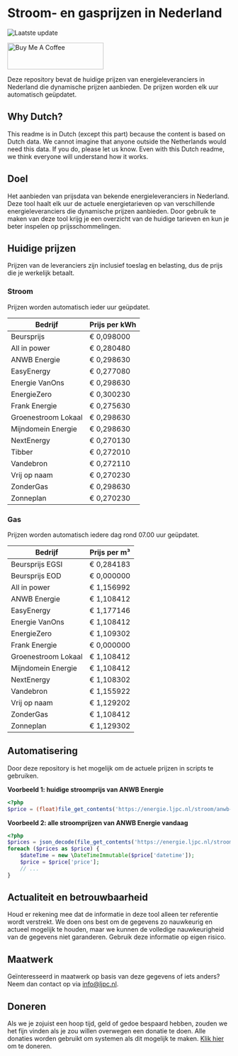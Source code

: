 # Stroom- en gasprijzen in Nederland

![Laatste update](https://img.shields.io/badge/laatste%20update-2024--05--16%2000%3A00%20CET-brightgreen)

<a href="https://www.buymeacoffee.com/Lars-" target="_blank"><img src="https://cdn.buymeacoffee.com/buttons/v2/default-orange.png" alt="Buy Me A Coffee" height="60" style="height: 60px !important;width: 217px !important;" ></a>

Deze repository bevat de huidige prijzen van energieleveranciers in Nederland die dynamische prijzen aanbieden. De prijzen worden elk uur automatisch geüpdatet.

## Why Dutch?

This readme is in Dutch (except this part) because the content is based on Dutch data. We cannot imagine that anyone outside the Netherlands would need this data. If you do, please let us know. Even with this Dutch readme, we think
everyone will understand how it works.

## Doel

Het aanbieden van prijsdata van bekende energieleveranciers in Nederland. Deze tool haalt elk uur de actuele energietarieven op van verschillende energieleveranciers die dynamische prijzen aanbieden. Door gebruik te maken van deze tool
krijg je een overzicht van de huidige tarieven en kun je beter inspelen op prijsschommelingen.

## Huidige prijzen

Prijzen van de leveranciers zijn inclusief toeslag en belasting, dus de prijs die je werkelijk betaalt.

### Stroom

Prijzen worden automatisch ieder uur geüpdatet.

 Bedrijf | Prijs per kWh 
---------|---------------
Beursprijs | € 0,098000
All in power | € 0,280480
ANWB Energie | € 0,298630
EasyEnergy | € 0,277080
Energie VanOns | € 0,298630
EnergieZero | € 0,300230
Frank Energie | € 0,275630
Groenestroom Lokaal | € 0,298630
Mijndomein Energie | € 0,298630
NextEnergy | € 0,270130
Tibber | € 0,272010
Vandebron | € 0,272110
Vrij op naam | € 0,270230
ZonderGas | € 0,298630
Zonneplan | € 0,270230


### Gas

Prijzen worden automatisch iedere dag rond 07.00 uur geüpdatet.

 Bedrijf | Prijs per m³ 
---------|--------------
Beursprijs EGSI | € 0,284183
Beursprijs EOD | € 0,000000
All in power | € 1,156992
ANWB Energie | € 1,108412
EasyEnergy | € 1,177146
Energie VanOns | € 1,108412
EnergieZero | € 1,109302
Frank Energie | € 0,000000
Groenestroom Lokaal | € 1,108412
Mijndomein Energie | € 1,108412
NextEnergy | € 1,108302
Vandebron | € 1,155922
Vrij op naam | € 1,129202
ZonderGas | € 1,108412
Zonneplan | € 1,129302


## Automatisering

Door deze repository is het mogelijk om de actuele prijzen in scripts te gebruiken.

**Voorbeeld 1: huidige stroomprijs van ANWB Energie**

```php
<?php
$price = (float)file_get_contents('https://energie.ljpc.nl/stroom/anwb-energie-nu.txt');

```

**Voorbeeld 2: alle stroomprijzen van ANWB Energie vandaag**

```php
<?php
$prices = json_decode(file_get_contents('https://energie.ljpc.nl/stroom/all-in-power-vandaag.json'),true);
foreach ($prices as $price) {
    $dateTime = new \DateTimeImmutable($price['datetime']);
    $price = $price['price'];
    // ...
}
```

## Actualiteit en betrouwbaarheid

Houd er rekening mee dat de informatie in deze tool alleen ter referentie wordt verstrekt. We doen ons best om de gegevens zo nauwkeurig en actueel mogelijk te houden, maar we kunnen de volledige nauwkeurigheid van de gegevens niet
garanderen. Gebruik deze informatie op eigen risico.

## Maatwerk

Geïnteresseerd in maatwerk op basis van deze gegevens of iets anders? Neem dan contact op
via [info@ljpc.nl](mailto:info@ljpc.nl?subject=Energie%20prijzen).

## Doneren

Als we je zojuist een hoop tijd, geld of gedoe bespaard hebben, zouden we het fijn vinden als je zou willen overwegen een
donatie te doen. Alle donaties worden gebruikt om systemen als dit mogelijk te
maken. [Klik hier](https://www.buymeacoffee.com/Lars-) om te doneren.
